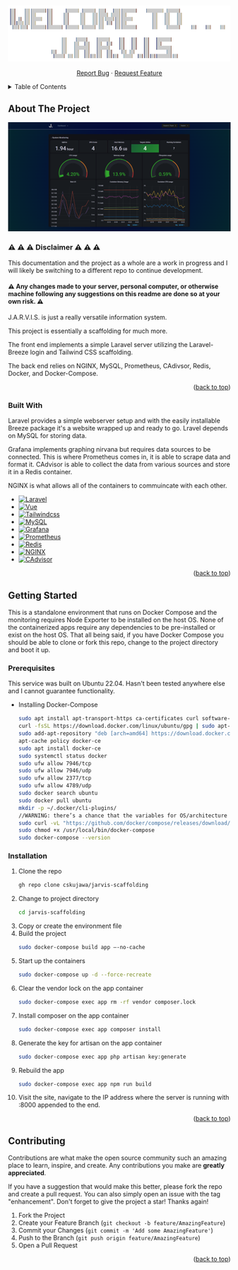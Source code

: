 <!-- PROJECT LOGO -->
<br />
<div align="center">
  <a href="https://github.com/cskujawa/jarvis-ai">
    <img src="https://github.com/cskujawa/jarvis-ai/blob/main/interface/laravel/public/image/logo.png" alt="Logo">
  </a>

  <p align="center">
    <a href="https://github.com/othneildrew/Best-README-Template/issues">Report Bug</a>
    ·
    <a href="https://github.com/othneildrew/Best-README-Template/issues">Request Feature</a>
  </p>
</div>



<!-- TABLE OF CONTENTS -->
<details>
  <summary>Table of Contents</summary>
  <ol>
    <li>
      <a href="#about-the-project">About The Project</a>
      <ul>
        <li><a href="#built-with">Built With</a></li>
      </ul>
    </li>
    <li>
      <a href="#getting-started">Getting Started</a>
      <ul>
        <li><a href="#prerequisites">Prerequisites</a></li>
        <li><a href="#installation">Installation</a></li>
      </ul>
    </li>
  </ol>
</details>


<!-- ABOUT THE PROJECT -->
## About The Project
<img src=https://github.com/cskujawa/jarvis-vue-scaffolding/blob/main/interface/laravel/public/image/jarvis-vue-scaffolding.png alt="App Example">

### :warning: :warning: :warning: Disclaimer :warning: :warning: :warning:
This documentation and the project as a whole are a work in progress and I will likely be switching to a different repo to continue development.
#### :warning: Any changes made to your server, personal computer, or otherwise machine following any suggestions on this readme are done so at your own risk. :warning:

J.A.R.V.I.S. is just a really versatile information system.

This project is essentially a scaffolding for much more.

The front end implements a simple Laravel server utilizing the Laravel-Breeze login and Tailwind CSS scaffolding.

The back end relies on NGINX, MySQL, Prometheus, CAdivsor, Redis, Docker, and Docker-Compose.

<p align="right">(<a href="#top">back to top</a>)</p>


### Built With

Laravel provides a simple webserver setup and with the easily installable Breeze package it's a website wrapped up and ready to go. Lravel depends on MySQL for storing data.

Grafana implements graphing nirvana but requires data sources to be connected. This is where Prometheus comes in, it is able to scrape data and format it. CAdvisor is able to collect the data from various sources and store it in a Redis container.

NGINX is what allows all of the containers to commuincate with each other.

* [![Laravel][Laravel.com]][Laravel-url]
* [![Vue][Vuejs.org]][Vuejs-url]
* [![Tailwindcss][Tailwindcss.com]][Tailwindcss-url]
* [![MySQL][Mysql.com]][Mysql-url]
* [![Grafana][Grafana.com]][Grafana-url]
* [![Prometheus][Prometheus.io]][Prometheus-url]
* [![Redis][Redis.io]][Redis-url]
* [![NGINX][NGINX.com]][Nginx-url]
* [![CAdvisor][Github.com/google/cadvisor]][Cadvisor-url]

<p align="right">(<a href="#top">back to top</a>)</p>



<!-- GETTING STARTED -->
## Getting Started

This is a standalone environment that runs on Docker Compose and the monitoring requires Node Exporter to be installed on the host OS. None of the containerized apps require any dependencies to be pre-installed or exist on the host OS. That all being said, if you have Docker Compose you should be able to clone or fork this repo, change to the project directory and boot it up.

### Prerequisites

This service was built on Ubuntu 22.04. Hasn't been tested anywhere else and I cannot guarantee functionality.
* Installing Docker-Compose
  ```sh
  sudo apt install apt-transport-https ca-certificates curl software-properties-common
  curl -fsSL https://download.docker.com/linux/ubuntu/gpg | sudo apt-key add -
  sudo add-apt-repository "deb [arch=amd64] https://download.docker.com/linux/ubuntu focal stable"
  apt-cache policy docker-ce
  sudo apt install docker-ce
  sudo systemctl status docker
  sudo ufw allow 7946/tcp
  sudo ufw allow 7946/udp
  sudo ufw allow 2377/tcp
  sudo ufw allow 4789/udp
  sudo docker search ubuntu
  sudo docker pull ubuntu
  mkdir -p ~/.docker/cli-plugins/
  //WARNING: there’s a chance that the variables for OS/architecture aren’t correct so check the repo for the exact and look at the request to verify they match exactly)
  sudo curl -vL "https://github.com/docker/compose/releases/download/2.6.0/docker-compose-$(uname -s)-$(uname -m)" -o /usr/local/bin/docker-compose
  sudo chmod +x /usr/local/bin/docker-compose
  sudo docker-compose --version
  ```

### Installation

1. Clone the repo
   ```sh
   gh repo clone cskujawa/jarvis-scaffolding
   ```
2. Change to project directory
   ```sh
   cd jarvis-scaffolding
   ```
3. Copy or create the environment file
4. Build the project
   ```sh
   sudo docker-compose build app –-no-cache
   ```
5. Start up the containers
   ```sh
   sudo docker-compose up -d --force-recreate
   ```
6. Clear the vendor lock on the app container
   ```sh
   sudo docker-compose exec app rm -rf vendor composer.lock
   ```
7. Install composer on the app container
   ```sh
   sudo docker-compose exec app composer install
   ```
8. Generate the key for artisan on the app container
   ```sh
   sudo docker-compose exec app php artisan key:generate
   ```
9. Rebuild the app
   ```sh
   sudo docker-compose exec app npm run build
   ```
10. Visit the site, navigate to the IP address where the server is running with :8000 appended to the end.
   
<p align="right">(<a href="#top">back to top</a>)</p>


<!-- CONTRIBUTING -->
## Contributing

Contributions are what make the open source community such an amazing place to learn, inspire, and create. Any contributions you make are **greatly appreciated**.

If you have a suggestion that would make this better, please fork the repo and create a pull request. You can also simply open an issue with the tag "enhancement".
Don't forget to give the project a star! Thanks again!

1. Fork the Project
2. Create your Feature Branch (`git checkout -b feature/AmazingFeature`)
3. Commit your Changes (`git commit -m 'Add some AmazingFeature'`)
4. Push to the Branch (`git push origin feature/AmazingFeature`)
5. Open a Pull Request

<p align="right">(<a href="#top">back to top</a>)</p>

<!-- MARKDOWN LINKS & IMAGES -->
<!-- https://www.markdownguide.org/basic-syntax/#reference-style-links -->

[Laravel.com]: https://img.shields.io/badge/Laravel-FF2D20?style=for-the-badge&logo=laravel&logoColor=white
[Laravel-url]: https://laravel.com
[Vuejs.org]: https://img.shields.io/badge/vuejs-%2335495e.svg?style=for-the-badge&logo=vuedotjs&logoColor=%234FC08D
[Vuejs-url]: https://vuejs.org 
[Tailwindcss.com]: https://img.shields.io/badge/tailwindcss-%2338B2AC.svg?style=for-the-badge&logo=tailwind-css&logoColor=white
[Tailwindcss-url]: https://tailwindcss.com 
[Mysql.com]: https://img.shields.io/badge/MySQL-005C84?style=for-the-badge&logo=mysql&logoColor=white
[Mysql-url]: https://mysql.com
[Grafana.com]: https://img.shields.io/badge/grafana-%23F46800.svg?style=for-the-badge&logo=grafana&logoColor=white
[Grafana-url]: https://grafana.com
[Prometheus.io]: https://img.shields.io/badge/Prometheus-E6522C?style=for-the-badge&logo=Prometheus&logoColor=white
[Prometheus-url]: https://prometheus.io
[Redis.io]: https://img.shields.io/badge/redis-%23DD0031.svg?style=for-the-badge&logo=redis&logoColor=white
[Redis-url]: https://Redis.io
[NGINX.com]: https://img.shields.io/badge/nginx-%23009639.svg?style=for-the-badge&logo=nginx&logoColor=white
[Nginx-url]: https://nginx.com
[Github.com/google/cadvisor]: https://img.shields.io/badge/CAdvsior-CAdvsior-yellowgreen
[Cadvisor-url]: https://github.com/google/cadvisor
[JQuery.com]: https://img.shields.io/badge/jQuery-0769AD?style=for-the-badge&logo=jquery&logoColor=white
[JQuery-url]: https://jquery.com 
